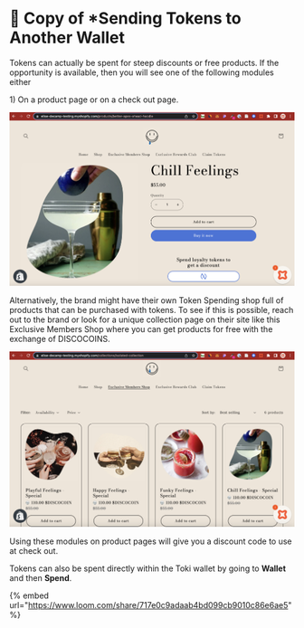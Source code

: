 # 🍑 Copy of \*Sending Tokens to Another Wallet

Tokens can actually be spent for steep discounts or free products. If the opportunity is available, then you will see one of the following modules either&#x20;

1\) On a product page or on a check out page.

![](<../.gitbook/assets/Screenshot 2023-01-01 at 11.10.00 AM.png>)

Alternatively, the brand might have their own Token Spending shop full of products that can be purchased with tokens. To see if this is possible, reach out to the brand or look for a unique collection page on their site like this Exclusive Members Shop where you can get products for free with the exchange of DISCOCOINS.

![](<../.gitbook/assets/Screenshot 2022-12-31 at 1.36.32 PM.png>)

Using these modules on product pages will give you a discount code to use at check out.

Tokens can also be spent directly within the Toki wallet by going to **Wallet** and then **Spend**.

{% embed url="https://www.loom.com/share/717e0c9adaab4bd099cb9010c86e6ae5" %}



